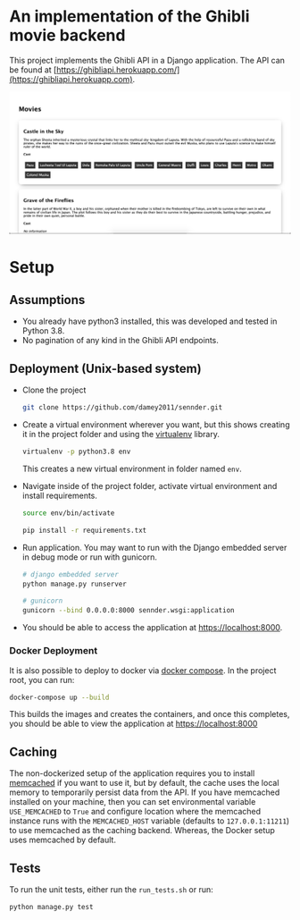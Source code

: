 # An implementation of the Ghibli movie backend
This project implements the Ghibli API in a Django application. The API can be found at 
[https://ghibliapi.herokuapp.com/](https://ghibliapi.herokuapp.com).

![image](ghibli.png)

# Setup
## Assumptions
- You already have python3 installed, this was developed and tested in Python 3.8.
- No pagination of any kind in the Ghibli API endpoints.

## Deployment (Unix-based system)
- Clone the project
    ```bash
    git clone https://github.com/damey2011/sennder.git
    ```
  
- Create a virtual environment wherever you want, but this shows creating it in the 
    project folder and using the [virtualenv](https://pypi.org/project/virtualenv/) 
    library.
    ```bash
    virtualenv -p python3.8 env
     ```
  This creates a new virtual environment in folder named `env`.

- Navigate inside of the project folder, activate virtual environment and install 
    requirements.
   ```bash
  source env/bin/activate
  ```
  ```bash
  pip install -r requirements.txt
  ```
  
- Run application. You may want to run with the Django embedded server in debug mode 
    or run with gunicorn.
  ```bash
  # django embedded server
  python manage.py runserver
  ```
  ```bash
  # gunicorn
  gunicorn --bind 0.0.0.0:8000 sennder.wsgi:application
  ```
- You should be able to access the application at [https://localhost:8000](https://localhost:8000).


### Docker Deployment
It is also possible to deploy to docker via [docker compose](https://docs.docker.com/compose/).
In the project root, you can run:
```bash
docker-compose up --build
```
This builds the images and creates the containers, and once this completes, you should be 
able to view the application at [https://localhost:8000](https://localhost:8000) 


## Caching
The non-dockerized setup of the application requires you to install 
[memcached](https://memcached.org) if you want to use it, but by default, the cache 
uses the local memory to temporarily persist data from the API. If you have memcached 
installed on your machine, then you can set environmental variable `USE_MEMCACHED` to `True` 
and configure location where the memcached instance runs with the `MEMCACHED_HOST` 
variable (defaults to `127.0.0.1:11211`) to use memcached as the caching backend. 
Whereas, the Docker setup uses memcached by default.


## Tests
To run the unit tests, either run the `run_tests.sh` or run:
```bash
python manage.py test
```